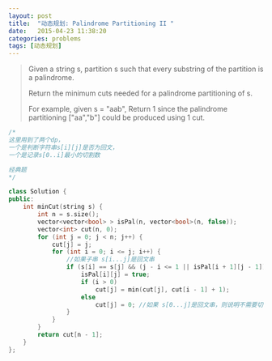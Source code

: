 ```yaml
---
layout: post
title:  "动态规划: Palindrome Partitioning II "
date:   2015-04-23 11:38:20
categories: problems
tags: [动态规划]
---
```


>Given a string s, partition s such that every substring of the partition is a palindrome.
>
>Return the minimum cuts needed for a palindrome partitioning of s.
>
>For example, given s = "aab",
>Return 1 since the palindrome partitioning ["aa","b"] could be produced using 1 cut.

``` cpp
/*
这里用到了两个dp，
一个是判断字符串s[i][j]是否为回文，
一个是记录s[0..i]最小的切割数

经典题
*/

class Solution {
public:
    int minCut(string s) {
        int n = s.size();
        vector<vector<bool> > isPal(n, vector<bool>(n, false));
        vector<int> cut(n, 0);
        for (int j = 0; j < n; j++) {
            cut[j] = j;
            for (int i = 0; i <= j; i++) {
                //如果子串 s[i...j]是回文串
                if (s[i] == s[j] && (j - i <= 1 || isPal[i + 1][j - 1])) {
                    isPal[i][j] = true;
                    if (i > 0)
                        cut[j] = min(cut[j], cut[i - 1] + 1);
                    else
                        cut[j] = 0; //如果 s[0...j]是回文串，则说明不需要切割
                }
            }
        }
        return cut[n - 1];
    }
};
```